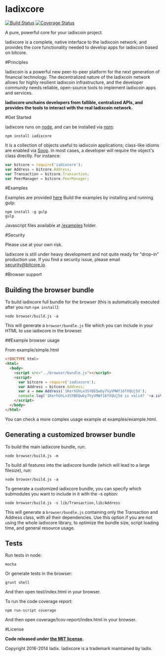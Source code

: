 Iadixcore
=======

[![Build Status](https://travis-ci.org/bitpay/bitcore.svg?branch=master)](https://travis-ci.org/bitpay/bitcore)
[![Coverage Status](https://img.shields.io/coveralls/bitpay/bitcore.svg)](https://coveralls.io/r/bitpay/bitcore)

A pure, powerful core for your iadixcoin project.

Iadixcore is a complete, native interface to the Iadixcoin network, and provides the core functionality needed to develop apps for iadixcoin based on bitcore.

#Principles

Iadixcoin is a powerful new peer-to-peer platform for the next generation of financial technology. The decentralized nature of the Iadixcoin network allows for highly resilient iadixcoin infrastructure, and the developer community needs reliable, open-source tools to implement iadixcoin apps and services.

**Iadixcore unchains developers from fallible, centralized APIs, and provides the tools to interact with the real Iadixcoin network.**

#Get Started

Iadixcore runs on [node](http://nodejs.org/), and can be installed via [npm](https://npmjs.org/):

```
npm install iadixcore
```

It is a collection of objects useful to iadixcoin applications; class-like idioms are enabled via [Soop](https://github.com/bitpay/soop). In most cases, a developer will require the object's class directly. For instance:

```javascript
var bitcore = require('iadixcore');
var Address = bitcore.Address;
var Transaction = bitcore.Transaction;
var PeerManager = bitcore.PeerManager;
```

#Examples

Examples are provided [here](examples.md)
Build the examples by installing and running gulp:

```
npm install -g gulp
gulp
```

Javascript files available at [/examples](/examples) folder.


#Security

Please use at your own risk.

Iadixcore is still under heavy development and not quite ready for "drop-in" production use. If you find a security issue, please email security@bitcore.io.

#Browser support

## Building the browser bundle

To build iadixcore full bundle for the browser (this is automatically executed after you run `npm install`):

```
node browser/build.js -a
```

This will generate a `browser/bundle.js` file which you can include in your HTML to use iadixcore in the browser.

##Example browser usage

From example/simple.html

```html
<!DOCTYPE html>
<html>
  <body>
    <script src="../browser/bundle.js"></script>
    <script>
      var bitcore = require('iadixcore');
      var Address = bitcore.Address;
      var a = new Address('1KerhGhLn3SYBEQwby7VyVMWf16fXQUj5d');
      console.log('1KerhGhLn3SYBEQwby7VyVMWf16fXQUj5d is valid? '+a.isValid());
    </script>
  </body>
</html>
```

You can check a more complex usage example at examples/example.html.

## Generating a customized browser bundle

To build the main iadixcore bundle, run:

```
node browser/build.js -m
```

To build all features into the iadixcore bundle (which will lead to a large filesize), run:

```
node browser/build.js -a
```

To generate a customized iadixcore bundle, you can specify which submodules you want to include in it with the -s option:

```
node browser/build.js -s lib/Transaction,lib/Address
```

This will generate a `browser/bundle.js` containing only the Transaction and Address class, with all their dependencies.  Use this option if you are not using the whole iadixcore library, to optimize the bundle size, script loading time, and general resource usage.

## Tests

Run tests in node:

```
mocha
```

Or generate tests in the browser:

```
grunt shell
```

And then open test/index.html in your browser.

To run the code coverage report:

```
npm run-script coverage
```

And then open coverage/lcov-report/index.html in your browser.

#License

**Code released under [the MIT license](https://github.com/iadix/iadixcore/blob/master/LICENSE).**

Copyright 2016-2014 Iadix. Iadixcore is a trademark maintained by Iadix.

